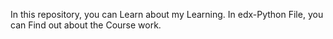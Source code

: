 In this repository, you can Learn about my Learning. 
In edx-Python File, you can Find out about the Course work.
